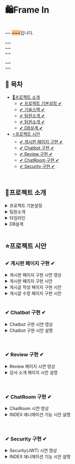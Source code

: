 # 🛍Frame In

<br>
~~ <span style="background-color: #F7BE81; color:black">~~~</span>입니다.


~~ <br>
~~<br>
~~<br>

~~ <br>
~~
<br>


## 📌 목차

* [🔎프로젝트 소개](#프로젝트-소개)
  + [✔ 프로젝트 기본설정 ✔](#프로젝트-기본설정)
  + [✔ 기술스택 ✔](#프로젝트-기본설정)
  + [✔ 팀원소개 ✔](#Chatbot-구현)
  + [✔ 팀원소개 ✔](#팀원소개)
  + [✔ DB설계 ✔](#DB설계)
* [⭐프로젝트 시안](#프로젝트-시안)
    + [✔ 게시판 페이지 구현 ✔](#-게시판-페이지-구현-)
    + [✔ Chatbot 구현 ✔](#-chatbot-구현-)
    + [✔ Review 구현 ✔](#-Review-구현-)
    + [✔ ChatRoom 구현 ✔](#-ChatRoom-구현-)
    + [✔ Security 구현 ✔](#-Security-구현-)

<br>

## 🔎프로젝트 소개

<details>
<summary>프로젝트 기본설정</summary>

|제목|내용|
|------|---|
|일정|2025/2/14~2025/3/18|
|주제|영화 예매 사이트|
|프로젝트명|Frame In|
|프로그래밍 언어|JAVA|
|프레임워크|Springboot|
|데이터베이스|MySql8|
|개발툴|


</details>

<details>
<summary> 팀원소개</summary>

<table>
  <tbody>
    <tr>
      <th align="center"><a href=""><img src="이미지주소" width="100px;" alt=""/><br /><sub><b>FE 팀장 : 박**</b></sub></a><br /></th>
</tr>
<tr>

<td>DB설계, 회원CRUD(개인정보), <br>OAuth2, Security </td>
<td> 관리자페이지<br>, Chatbot, <br>강사소개 페이지, <br>INDEX 애니메이션 기능 </td>
<td> 상품목록, 상품상세,<br> 장바구니(시간표), 구매, <br>구매리스트 </td>
<td> 게시판 CRUD,<br> exception </td>
<td> INDEX 페이지 CSS ,<br>1:1 문의내역, 덧글</td>
</tr>
  </tbody>
</table>



</details>

<details>
<summary> 타임라인</summary>

![Image](https://github.com/user-attachments/assets/bff463eb-d34f-4a3a-b847-57b2873b754a)

</details>

<details>
<summary> DB설계 </summary>

![Image](https://github.com/user-attachments/assets/52ef9b51-7ebc-4282-93cb-f7a5401e548d)

</details>
<br>

## ⭐프로젝트 시안

### ✔ 게시판 페이지 구현 ✔
<details>
<summary>게시판 페이지 구현 시연 영상</summary>


![게시판 페이지 시안영상](https://github.com/user-attachments/assets/6122f0a9-5e49-4094-801a-fe9230d65b5b)


</details>

<details>
<summary>게시판 페이지 구현 시안 </summary>
<img src="https://github.com/user-attachments/assets/5599e421-7d35-4854-8cef-2c0e6b0e3ac6"  width="1000" height="600"/>

- 카테고리 필터링 기능
```
 // 카테고리 버튼 클릭 시 카테고리 필터링
  const handleCategoryFilter = (category) => {
    setSelectedCategory(category);
    let filtered = [];
    if (category === "all") {
      filtered = boardList; // 모든 게시글을 다시 표시
    } else {
      filtered = boardList.filter((board) => board.category === category);
    }

    // 게시글을 createTime 또는 updateTime을 기준으로 최신순으로 정렬
    filtered.sort((a, b) => {
      const timeA = a.updateTime || a.createTime;
      const timeB = b.updateTime || b.createTime;
      return new Date(timeB) - new Date(timeA); // 최신순으로 정렬
    });

    setFilteredBoardList(filtered);
    setCurrentPage(1); // 카테고리 필터링 후 첫 페이지로 이동
  };
```
- 검색 기능
```
// 검색 버튼 클릭 시 필터링된 게시글 리스트 설정
  const handleSearch = () => {
    const filteredList = boardList.filter((board) => {
      switch (searchOption) {
        case "title":
          return board.title.toLowerCase().includes(searchQuery.toLowerCase());
        case "content":
          return board.content
            .toLowerCase()
            .includes(searchQuery.toLowerCase());
        case "nickname":
          return board.memberNickName.toLowerCase().includes(searchQuery.toLowerCase());
        default:
          return true;
      }
    });

```
- 페이징 처리
```
   const indexOfLastMessage = currentPage * messagesPerPage;
  const indexOfFirstMessage = indexOfLastMessage - messagesPerPage;
  const currentMessages =
    filteredBoardList.slice(indexOfFirstMessage, indexOfLastMessage) || [];

  const handlePageChange = (pageNumber) => {
    setCurrentPage(pageNumber);
  };

  const totalMessages = filteredBoardList.length || 0;
  const totalPages = Math.ceil(totalMessages / messagesPerPage);

  const getPaginationRange = () => {
    const pageLimit = 5;
    const rangeStart =
      Math.floor((currentPage - 1) / pageLimit) * pageLimit + 1;
    const rangeEnd = Math.min(rangeStart + pageLimit - 1, totalPages);
    return { rangeStart, rangeEnd };
  };

  const { rangeStart, rangeEnd } = getPaginationRange();
```
</details>

<details>
<summary>게시글 작성 페이지 구현 시안 </summary>
<img src="https://github.com/user-attachments/assets/3a30e266-3c1a-4658-8283-b12a483c7e4d"  width="1000" height="600"/>

- 게시글 작성 핸들러

```
// 폼 제출 처리 함수
  const handleSubmit = async (e) => {
    e.preventDefault();

    // FormData 객체 생성
    const formData = new FormData();
    formData.append("title", title);
    formData.append("content", content);
    formData.append("category", category); // 카테고리 추가
    formData.append("email", loginState.email); // Redux에서 이메일 가져오기
    if (itemFile) {
      formData.append("itemFile", itemFile);
    }

    try {
      // 서버로 데이터 전송 (Content-Type을 명시하지 않음)
      const response = await jwtAxios.post(
        "http://localhost:8090/board/insert",
        formData,
        {
          // "Content-Type"을 명시하지 않으면 브라우저가 자동으로 multipart/form-data로 설정해줌
        }
      );
      // 성공 메시지 처리
      setMessage(response.data);
    } catch (error) {
      // 에러 처리
      setMessage("아이템 추가에 실패했습니다.");
      console.error("Error:", error);
    }
    navigate("/board");
  };
```
</details>
<details>
<summary>게시글 수정 페이지 구현 시안 </summary>
<img src="https://github.com/user-attachments/assets/6c82fa4e-e6d7-4937-9ec9-78dc617f5531"  width="1000" height="600"/>

- 게시글 데이터 미리 입력

```
useEffect(() => {
    if (id) {
      const fetchBoardDetail = async () => {
        try {
          const response = await jwtAxios.get(
            `http://localhost:8090/board/detail/${id}`
          );
          setTitle(response.data.title);
          setCategory(response.data.category);
          setContent(response.data.content);
          setItemFile(response.data.itemFile); // If there's an existing file
          setOriginFileName(response.data.itemFile);
          setLoading(false);
        } catch (err) {
          console.error("게시글 상세 정보 불러오기 실패", err);
          setError("게시글 상세 정보를 불러오는 데 실패했습니다.");
          setLoading(false);
        }
      };
      fetchBoardDetail();
    } else {
      setLoading(false); // If there's no id, stop loading
    }
  }, [id]);
```

- 게시글 수정 핸들러

```
const handleSubmit = async (e) => {
    e.preventDefault();

    // Prepare FormData
    const formData = new FormData();
    formData.append("id", id);
    formData.append("title", title);
    formData.append("content", content);
    formData.append("category", category);
    formData.append("email", loginState.email); // Email from login state
    if (itemFile) {
      formData.append("itemFile", itemFile); // Add the file if any
    }formData.append("originFileName", originFileName);

    try {
      // Send data to the server (Content-Type handled automatically by FormData)
      const response = await jwtAxios.post(
        "http://localhost:8090/board/update",
        formData
      );
      setMessage(response.data);
    } catch (error) {
      setMessage("게시글 수정에 실패했습니다.");
      console.error("Error:", error);
    }
    navigate("/board");
  };
```
- Update 파일 처리
```
   @Override public void boardUpdate(BoardDto boardDto) throws IOException {
    // 1. 게시글 확인
    Optional<BoardEntity> optionalBoardEntity = boardRepository.findById(boardDto.getId());
    if (!optionalBoardEntity.isPresent()) {
        throw new IllegalArgumentException("Fail!-> 상품 !");
    }
    
    // 2. 파일 체크
    Optional<BoardImgEntity> optionalBoardImgEntity = 
        boardImgRepository.findByBoardEntity(BoardEntity.builder().id(boardDto.getId()).build());
    
    if (optionalBoardImgEntity.isPresent()) {
        String newImgName = optionalBoardImgEntity.get().getNewImgName();
        String saveFilePath = "E:/saveFiles/" + newImgName; // 로컬 저장이름
        File deleteFile = new File(saveFilePath);
        if (deleteFile.exists()) {
            deleteFile.delete(); // 파일 삭제 -> 로컬 파일 삭제
            System.out.println("파일을 삭제하였습니다.");
        } else {
            System.out.println("파일이 존재하지 않습니다.");
        }
        // DB파일 삭제
        boardImgRepository.deleteById(optionalBoardImgEntity.get().getId());
    }

    // 3. 게시글 수정
    Optional<MemberEntity> optionalMemberEntity = memberRepository.findByEmail(boardDto.getEmail());
    if (!optionalMemberEntity.isPresent()) {
        throw new IllegalArgumentException("Fail -> 회원아이디!");
    }

    // 파일이 없을 경우와 있을 경우에 따라 처리
    MultipartFile itemFile = boardDto.getItemFile(); // 파일을 받음

    // 파일이 null이거나 비어있으면 게시글만 수정
    if (itemFile == null || itemFile.isEmpty()) {
        BoardEntity boardEntity = BoardEntity.toUpdateBoardEntity(boardDto);
        boardRepository.save(boardEntity);
        System.out.println("파일 없이 게시글만 수정되었습니다.");
    } else {
        // 파일이 있을 경우에는 새로 저장
        String oldImgName = itemFile.getOriginalFilename(); // 원본이미지명
        System.out.println("원본이미지: " + oldImgName);
        UUID uuid = UUID.randomUUID();
        String newImgName = uuid + "_" + oldImgName;
        System.out.println("newImgName: " + newImgName);
        String saveFilePath = "E:/saveFiles/" + newImgName; // 로컬 저장이름
        itemFile.transferTo(new File(saveFilePath)); // 로컬 저장

        // 게시글 정보 업데이트
        BoardEntity boardEntity = BoardEntity.toUpdateFileBoardEntity(boardDto);
        Long itemId = boardRepository.save(boardEntity).getId();
        
        // 상품 이미지 정보 저장 (이미지 테이블)
        Optional<BoardEntity> optionalBoardEntity2 = boardRepository.findById(itemId);
        if (!optionalBoardEntity2.isPresent()) {
            throw new IllegalArgumentException("Fail!-> 상품 !");
        }
        
        BoardImgDto boardImgDto = BoardImgDto.builder()
            .newImgName(newImgName)
            .oldImgName(oldImgName)
            .boardEntity(optionalBoardEntity2.get())
            .build();
        
        BoardImgEntity boardImgEntity = BoardImgEntity.toBoardImgEntity(boardImgDto);
        Long boardId2 = boardImgRepository.save(boardImgEntity).getId();
        updateHit(boardId2); // 조회수 업데이트
    }
}
```
</details>
<br>

### ✔ Chatbot 구현 ✔
<details>
<summary>Chatbot 구현 시연 영상</summary>

![chatBot](https://github.com/user-attachments/assets/fe60f6bd-6635-4dc0-97f2-3b7bed38385e)




</details>
<details>
<summary>Chatbot 구현 시안 설명</summary>

<img src="이미지주소" width="700" height="400"/>

- websocket은 기존의 단방향 HTTP프로토콜과 호환되어 양방향 통신을 제공하기 위해 개발된 프로토콜
- websocket 라이브러리를 주입하여 사용
- configureMessageBroker() 메서드는 메시지 브로커를 설정하고 /app2가 붙으면 서버로 전송, /topic이 붙으면 클라이언트에게 메세지 보내도록 활성화
- registerStompEndpoints() 메서드로 클라이언트와 서버간의 웹소켓 연결을 활성화

<img src="이미지주소" width="700" height="400"/>

- @MessageMapping() 주소로 메세지가 오면 해당 매서드가 구현되며 @Sendto() 주소로 클라이언트에게 전송
- 처음 소켓연결시 연결이 성공하면  /app2/hello주소로 메세지를 보내 hello메서드를 실행시키도록 하여 기업소개, 상품소개를 선택할수있게 했으며 이는 topic/greetings주소로 클라이언트에게 전송
-
<img src="이미지주소" width="700" height="400"/>

- 기업소개 또는 상품소개 버튼을 클릭시 /app2/message주소로 메세지를 보내 message매서드를 실행시켜 그에대한 응답내용이 나오도록 함

</details>
<br>
<br>

### ✔ Review 구현 ✔
<details>
<summary>Review 페이지 시연 영상</summary>

![리뷰1](https://github.com/user-attachments/assets/9a7887da-eca8-4454-8fc6-c8f740b666b0)


</details>
<details>
<summary>강사 소개 페이지 시안 설명</summary>

  <img src="이미지주소"  width="700" height="400"/>

- 강사 페이지는 모든 사용자가 선생님의 프로필을 볼수있도록 한 페이지

<img src="이미지주소"  width="700" height="400"/>

설명

</details>
<br>
<br>

### ✔ ChatRoom 구현 ✔
<details>
<summary>ChatRoom 시연 영상</summary>

![채팅방2](https://github.com/user-attachments/assets/3b8c8fd4-b0a8-4b53-ad1a-d0694dcc0b3d)


</details>
<details>
&nbsp;<summary>INDEX 애니메이션 기능 시안 설명</summary>

  <img src="이미지주소"  width="700" height="400"/>
</details>
<br>
<br>

### ✔ Security 구현 ✔
<details>
<summary>Security(JWT) 시연 영상</summary>

![JWT](https://github.com/user-attachments/assets/24e0317d-f9fb-4e08-8a53-beb38fa425fb)


</details>
<details>
&nbsp;<summary>INDEX 애니메이션 기능 시안 설명</summary>

  <img src="이미지주소"  width="700" height="400"/>
</details>

